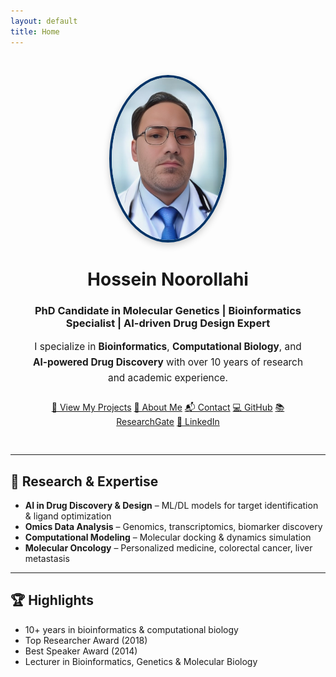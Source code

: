 ```yaml
---
layout: default
title: Home
---
```


<div style="text-align:center; padding: 30px;">
  <img src="/assets/img/profile.jpg" alt="Hossein Noorollahi" style="width:180px; border-radius:50%; border:4px solid #003366; box-shadow: 0px 4px 12px rgba(0,0,0,0.2);">
  
  <h1>Hossein Noorollahi</h1>
  <h3>PhD Candidate in Molecular Genetics | Bioinformatics Specialist | AI-driven Drug Design Expert</h3>
  
  <p style="max-width:650px; margin:auto; font-size: 1.1em; line-height: 1.6;">
    I specialize in <strong>Bioinformatics</strong>, <strong>Computational Biology</strong>, and <strong>AI-powered Drug Discovery</strong> 
    with over 10 years of research and academic experience.
  </p>

  <div style="margin-top:25px;">
    <a class="button-link" href="./projects">🔬 View My Projects</a>
    <a class="button-link" href="./about">📄 About Me</a>
    <a class="button-link" href="./contact">📬 Contact</a>
    <a class="button-link" href="https://github.com/hossein-noorollahi" target="_blank">💻 GitHub</a>
    <a class="button-link" href="https://www.researchgate.net/profile/Hossein-Noorollahi" target="_blank">📚 ResearchGate</a>
    <a class="button-link" href="https://www.linkedin.com/in/hossein-noorollahi/" target="_blank">💼 LinkedIn</a>
  </div>
</div>

---

## 🧬 Research & Expertise
- **AI in Drug Discovery & Design** – ML/DL models for target identification & ligand optimization
- **Omics Data Analysis** – Genomics, transcriptomics, biomarker discovery
- **Computational Modeling** – Molecular docking & dynamics simulation
- **Molecular Oncology** – Personalized medicine, colorectal cancer, liver metastasis

---

## 🏆 Highlights
- 10+ years in bioinformatics & computational biology
- Top Researcher Award (2018)
- Best Speaker Award (2014)
- Lecturer in Bioinformatics, Genetics & Molecular Biology
